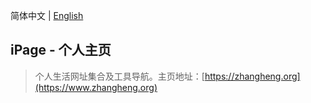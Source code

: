 简体中文 | [English](./index_en.md)

## iPage - 个人主页

> 个人生活网址集合及工具导航。主页地址：[https://zhangheng.org](https://www.zhangheng.org)

